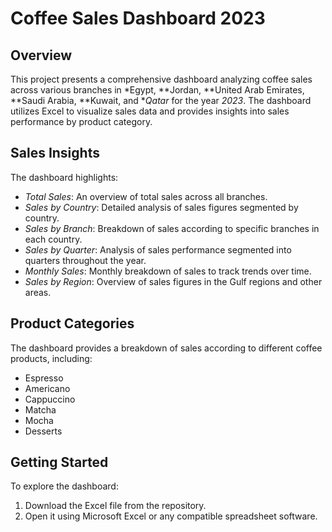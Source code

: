 # Coffee Sales Dashboard 2023

## Overview
This project presents a comprehensive dashboard analyzing coffee sales across various branches in *Egypt, **Jordan, **United Arab Emirates, **Saudi Arabia, **Kuwait, and **Qatar* for the year *2023*. The dashboard utilizes Excel to visualize sales data and provides insights into sales performance by product category.

## Sales Insights
The dashboard highlights:
- *Total Sales*: An overview of total sales across all branches.
- *Sales by Country*: Detailed analysis of sales figures segmented by country.
- *Sales by Branch*: Breakdown of sales according to specific branches in each country.
- *Sales by Quarter*: Analysis of sales performance segmented into quarters throughout the year.
- *Monthly Sales*: Monthly breakdown of sales to track trends over time.
- *Sales by Region*: Overview of sales figures in the Gulf regions and other areas.

## Product Categories
The dashboard provides a breakdown of sales according to different coffee products, including:
- Espresso
- Americano
- Cappuccino
- Matcha
- Mocha
- Desserts

## Getting Started
To explore the dashboard:
1. Download the Excel file from the repository.
2. Open it using Microsoft Excel or any compatible spreadsheet software.
